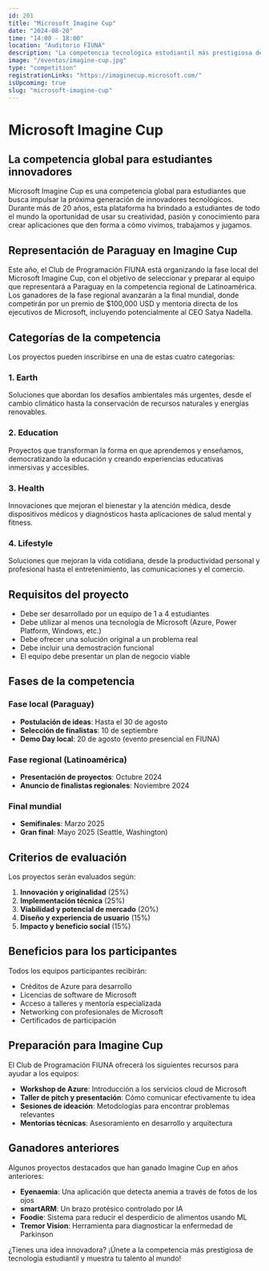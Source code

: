```yaml
---
id: 201
title: "Microsoft Imagine Cup"
date: "2024-08-20"
time: "14:00 - 18:00"
location: "Auditorio FIUNA"
description: "La competencia tecnológica estudiantil más prestigiosa del mundo, donde los participantes desarrollan soluciones innovadoras utilizando tecnologías Microsoft."
image: "/eventos/imagine-cup.jpg"
type: "competition"
registrationLinks: "https://imaginecup.microsoft.com/"
isUpcoming: true
slug: "microsoft-imagine-cup"
---
```


# Microsoft Imagine Cup

## La competencia global para estudiantes innovadores

Microsoft Imagine Cup es una competencia global para estudiantes que busca impulsar la próxima generación de innovadores tecnológicos. Durante más de 20 años, esta plataforma ha brindado a estudiantes de todo el mundo la oportunidad de usar su creatividad, pasión y conocimiento para crear aplicaciones que den forma a cómo vivimos, trabajamos y jugamos.

## Representación de Paraguay en Imagine Cup

Este año, el Club de Programación FIUNA está organizando la fase local del Microsoft Imagine Cup, con el objetivo de seleccionar y preparar al equipo que representará a Paraguay en la competencia regional de Latinoamérica. Los ganadores de la fase regional avanzarán a la final mundial, donde competirán por un premio de $100,000 USD y mentoría directa de los ejecutivos de Microsoft, incluyendo potencialmente al CEO Satya Nadella.

## Categorías de la competencia

Los proyectos pueden inscribirse en una de estas cuatro categorías:

### 1. Earth

Soluciones que abordan los desafíos ambientales más urgentes, desde el cambio climático hasta la conservación de recursos naturales y energías renovables.

### 2. Education

Proyectos que transforman la forma en que aprendemos y enseñamos, democratizando la educación y creando experiencias educativas inmersivas y accesibles.

### 3. Health

Innovaciones que mejoran el bienestar y la atención médica, desde dispositivos médicos y diagnósticos hasta aplicaciones de salud mental y fitness.

### 4. Lifestyle

Soluciones que mejoran la vida cotidiana, desde la productividad personal y profesional hasta el entretenimiento, las comunicaciones y el comercio.

## Requisitos del proyecto

- Debe ser desarrollado por un equipo de 1 a 4 estudiantes
- Debe utilizar al menos una tecnología de Microsoft (Azure, Power Platform, Windows, etc.)
- Debe ofrecer una solución original a un problema real
- Debe incluir una demostración funcional
- El equipo debe presentar un plan de negocio viable

## Fases de la competencia

### Fase local (Paraguay)

- **Postulación de ideas**: Hasta el 30 de agosto
- **Selección de finalistas**: 10 de septiembre
- **Demo Day local**: 20 de agosto (evento presencial en FIUNA)

### Fase regional (Latinoamérica)

- **Presentación de proyectos**: Octubre 2024
- **Anuncio de finalistas regionales**: Noviembre 2024

### Final mundial

- **Semifinales**: Marzo 2025
- **Gran final**: Mayo 2025 (Seattle, Washington)

## Criterios de evaluación

Los proyectos serán evaluados según:

1. **Innovación y originalidad** (25%)
2. **Implementación técnica** (25%)
3. **Viabilidad y potencial de mercado** (20%)
4. **Diseño y experiencia de usuario** (15%)
5. **Impacto y beneficio social** (15%)

## Beneficios para los participantes

Todos los equipos participantes recibirán:

- Créditos de Azure para desarrollo
- Licencias de software de Microsoft
- Acceso a talleres y mentoría especializada
- Networking con profesionales de Microsoft
- Certificados de participación

## Preparación para Imagine Cup

El Club de Programación FIUNA ofrecerá los siguientes recursos para ayudar a los equipos:

- **Workshop de Azure**: Introducción a los servicios cloud de Microsoft
- **Taller de pitch y presentación**: Cómo comunicar efectivamente tu idea
- **Sesiones de ideación**: Metodologías para encontrar problemas relevantes
- **Mentorías técnicas**: Asesoramiento en desarrollo y arquitectura

## Ganadores anteriores

Algunos proyectos destacados que han ganado Imagine Cup en años anteriores:

- **Eyenaemia**: Una aplicación que detecta anemia a través de fotos de los ojos
- **smartARM**: Un brazo protésico controlado por IA
- **Foodie**: Sistema para reducir el desperdicio de alimentos usando ML
- **Tremor Vision**: Herramienta para diagnosticar la enfermedad de Parkinson

¿Tienes una idea innovadora? ¡Únete a la competencia más prestigiosa de tecnología estudiantil y muestra tu talento al mundo!
